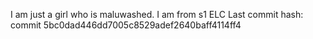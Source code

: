 I am just a girl who is maluwashed. I am from s1 ELC
Last commit hash: commit 5bc0dad446dd7005c8529adef2640baff4114ff4
